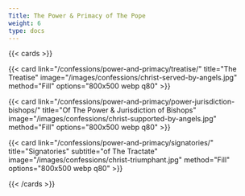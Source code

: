 ```yaml
---
Title: The Power & Primacy of The Pope
weight: 6
type: docs
---
```


{{< cards >}}

  {{< card link="/confessions/power-and-primacy/treatise/" title="The Treatise" image="/images/confessions/christ-served-by-angels.jpg" method="Fill" options="800x500 webp q80" >}}

  {{< card link="/confessions/power-and-primacy/power-jurisdiction-bishops/" title="Of The Power & Jurisdiction of Bishops" image="/images/confessions/christ-supported-by-angels.jpg" method="Fill" options="800x500 webp q80" >}}

  {{< card link="/confessions/power-and-primacy/signatories/" title="Signatories" subtitle="of The Tractate" image="/images/confessions/christ-triumphant.jpg" method="Fill" options="800x500 webp q80" >}}
  
{{< /cards >}}
